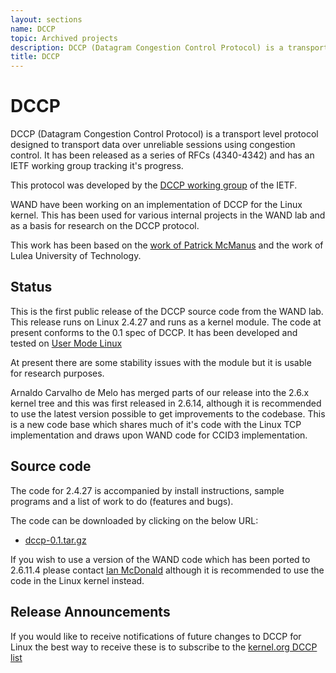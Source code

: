 ```yaml
---
layout: sections
name: DCCP
topic: Archived projects
description: DCCP (Datagram Congestion Control Protocol) is a transport level protocol designed to transport data over unreliable sessions using congestion control. It has been released as a series of RFCs (4340-4342) and has an IETF working group tracking it's progress.
title: DCCP
---
```


# DCCP

DCCP (Datagram Congestion Control Protocol) is a transport level protocol designed to transport data over unreliable sessions using congestion control. It has been released as a series of RFCs (4340-4342) and has an IETF working group tracking it's progress.

This protocol was developed by the [DCCP working group](https://datatracker.ietf.org/wg/dccp/about/) of the IETF.

WAND have been working on an implementation of DCCP for the Linux kernel. This has been used for various internal projects in the WAND lab and as a basis for research on the DCCP protocol.

This work has been based on the [work of Patrick McManus](http://www.ducksong.com/DCCP.php) and the work of Lulea University of Technology.

## Status

This is the first public release of the DCCP source code from the WAND lab. This release runs on Linux 2.4.27 and runs as a kernel module. The code at present conforms to the 0.1 spec of DCCP. It has been developed and tested on [User Mode Linux](http://user-mode-linux.sourceforge.net/)

At present there are some stability issues with the module but it is usable for research purposes.

Arnaldo Carvalho de Melo has merged parts of our release into the 2.6.x kernel tree and this was first released in 2.6.14, although it is recommended to use the latest version possible to get improvements to the codebase. This is a new code base which shares much of it's code with the Linux TCP implementation and draws upon WAND code for CCID3 implementation.

## Source code

The code for 2.4.27 is accompanied by install instructions, sample programs and a list of work to do (features and bugs).

The code can be downloaded by clicking on the below URL:

- [dccp-0.1.tar.gz](../downloads/dccp-0.1.tar.gz)

If you wish to use a version of the WAND code which has been ported to 2.6.11.4 please contact [Ian McDonald](http://wand.net.nz/~iam4) although it is recommended to use the code in the Linux kernel instead.

## Release Announcements

If you would like to receive notifications of future changes to DCCP for Linux the best way to receive these is to subscribe to the [kernel.org DCCP list](http://vger.kernel.org/vger-lists.html#dccp)
